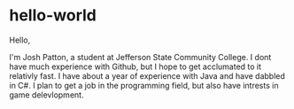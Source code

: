 # hello-world
Hello,

I'm Josh Patton, a student at Jefferson State Community College. I dont have much experience with Github, but I hope to get acclumated to it relativly fast. I have about a year of experience with Java and have dabbled in C#. I plan to get a job in the programming field, but also have intrests in game delevlopment.

